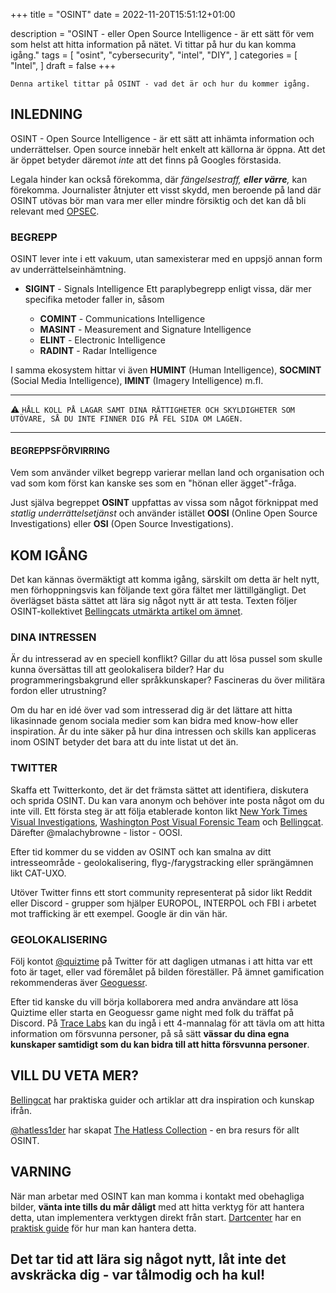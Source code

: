 +++
title = "OSINT"
date = 2022-11-20T15:51:12+01:00

description = "OSINT - eller Open Source Intelligence - är ett sätt för vem som helst att hitta information på nätet. Vi tittar på hur du kan komma igång."
tags = [
    "osint",
    "cybersecurity",
    "intel",
    "DIY",
]
categories = [
    "Intel",
]
draft = false
+++

`Denna artikel tittar på OSINT - vad det är och hur du kommer igång.`
<!--more-->
## INLEDNING

OSINT - Open Source Intelligence - är ett sätt att inhämta information och underrättelser. Open source innebär helt enkelt att källorna är öppna. Att det är öppet betyder däremot *inte* att det finns på Googles förstasida.

Legala hinder kan också förekomma, där *fängelsestraff, **eller värre**,* kan förekomma. Journalister åtnjuter ett visst skydd, men beroende på land där OSINT utövas bör man vara mer eller mindre försiktig och det kan då bli relevant med [OPSEC](https://www.dataterminal.com/post/opsec/).  

### BEGREPP

OSINT lever inte i ett vakuum, utan samexisterar med en uppsjö annan form av underrättelseinhämtning.

* **SIGINT** - Signals Intelligence
Ett paraplybegrepp enligt vissa, där mer specifika metoder faller in, såsom

    - **COMINT** - Communications Intelligence
    - **MASINT** - Measurement and Signature Intelligence
    - **ELINT** - Electronic Intelligence
    - **RADINT** - Radar Intelligence

I samma ekosystem hittar vi även **HUMINT** (Human Intelligence), **SOCMINT** (Social Media Intelligence), **IMINT** (Imagery Intelligence) m.fl.

---
⚠️ `HÅLL KOLL PÅ LAGAR SAMT DINA RÄTTIGHETER OCH SKYLDIGHETER SOM UTÖVARE, SÅ DU INTE FINNER DIG PÅ FEL SIDA OM LAGEN.`

---

#### BEGREPPSFÖRVIRRING

Vem som använder vilket begrepp varierar mellan land och organisation och vad som kom först kan kanske ses som en "hönan eller ägget"-fråga.

Just själva begreppet **OSINT** uppfattas av vissa som något förknippat med *statlig underrättelsetjänst* och använder istället **OOSI** (Online Open Source Investigations) eller **OSI** (Open Source Investigations).  

## KOM IGÅNG

Det kan kännas övermäktigt att komma igång, särskilt om detta är helt nytt, men förhoppningsvis kan följande text göra fältet mer lättillgängligt. Det överlägset bästa sättet att lära sig något nytt är att testa. Texten följer OSINT-kollektivet [Bellingcats utmärkta artikel om ämnet](https://www.bellingcat.com/resources/2021/11/09/first-steps-to-getting-started-in-open-source-research/).   

### DINA INTRESSEN

Är du intresserad av en speciell konflikt? Gillar du att lösa pussel som skulle kunna översättas till att geolokalisera bilder? Har du programmeringsbakgrund eller språkkunskaper? Fascineras du över militära fordon eller utrustning?

Om du har en idé över vad som intresserad dig är det lättare att hitta likasinnade genom sociala medier som kan bidra med know-how eller inspiration. Är du inte säker på hur dina intressen och skills kan appliceras inom OSINT betyder det bara att du inte listat ut det än.   

### TWITTER

Skaffa ett Twitterkonto, det är det främsta sättet att identifiera, diskutera och sprida OSINT. Du kan vara anonym och behöver inte posta något om du inte vill. Ett första steg är att följa etablerade konton likt [New York Times Visual Investigations](https://twitter.com/nytvideo), [Washington Post Visual Forensic Team](https://www.journalism.co.uk/news/traditional-journalism-meets-digital-armchair-research-inside-the-washington-post-s-visual-forensic-strategy/s2/a795046/) och [Bellingcat](https://www.bellingcat.com/). Därefter @malachybrowne - listor - OOSI. 

Efter tid kommer du se vidden av OSINT och kan smalna av ditt intresseområde - geolokalisering, flyg-/farygstracking eller sprängämnen likt CAT-UXO.

Utöver Twitter finns ett stort community representerat på sidor likt Reddit eller Discord - grupper som hjälper EUROPOL, INTERPOL och FBI i arbetet mot trafficking är ett exempel. Google är din vän här.   

### GEOLOKALISERING

Följ kontot [@quiztime](https://twitter.com/quiztime) på Twitter för att dagligen utmanas i att hitta var ett foto är taget, eller vad föremålet på bilden föreställer. På ämnet gamification rekommenderas äver [Geoguessr](https://www.geoguessr.com/). 

Efter tid kanske du vill börja kollaborera med andra användare att lösa Quiztime eller starta en Geoguessr game night med folk du träffat på Discord. På [Trace Labs](https://www.tracelabs.org/) kan du ingå i ett 4-mannalag för att tävla om att hitta information om försvunna personer, på så sätt **vässar du dina egna kunskaper samtidigt som du kan bidra till att hitta försvunna personer**.   

  
## VILL DU VETA MER?

[Bellingcat](https://www.bellingcat.com/) har praktiska guider och artiklar att dra inspiration och kunskap ifrån. 

[@hatless1der](https://twitter.com/hatless1der) har skapat [The Hatless Collection](https://start.me/p/DPYPMz/the-ultimate-osint-collection) - en bra resurs för allt OSINT.   

## VARNING

När man arbetar med OSINT kan man komma i kontakt med obehagliga bilder, **vänta inte tills du mår dåligt** med att hitta verktyg för att hantera detta, utan implementera verktygen direkt från start. [Dartcenter](https://dartcenter.org/) har en [praktisk guide](https://dartcenter.org/resources/handling-traumatic-imagery-developing-standard-operating-procedure) för hur man kan hantera detta.  

## Det tar tid att lära sig något nytt, låt inte det avskräcka dig - var tålmodig och ha kul!